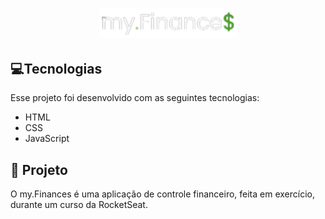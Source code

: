 <h1 align="center">
  <img alt="my.finances" title="my.finances" src="./assets/logo.svg" width="220px" />
</h1>

## 💻Tecnologias

Esse projeto foi desenvolvido com as seguintes tecnologias:

- HTML
- CSS
- JavaScript

## 💾 Projeto

O my.Finances é uma aplicação de controle financeiro, feita em exercício, durante um curso da RocketSeat.
